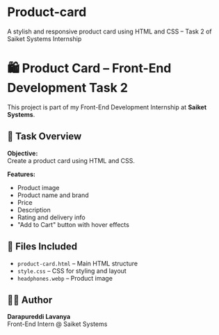 # Product-card
A stylish and responsive product card using HTML and CSS – Task 2 of Saiket Systems Internship
# 🛍️ Product Card – Front-End Development Task 2

This project is part of my Front-End Development Internship at **Saiket Systems**.

## 📌 Task Overview

**Objective:**  
Create a product card using HTML and CSS.

**Features:**
- Product image
- Product name and brand
- Price
- Description
- Rating and delivery info
- "Add to Cart" button with hover effects


## 📂 Files Included
- `product-card.html` – Main HTML structure
- `style.css` – CSS for styling and layout
- `headphones.webp` – Product image

## 🧑‍💻 Author
**Darapureddi Lavanya**  
Front-End Intern @ Saiket Systems  
